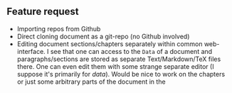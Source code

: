 ## Feature request

- Importing repos from Github
- Direct cloning document as a git-repo (no Github involved)
- Editing document sections/chapters separately within common web-interface.
  I see that one can access to the `Data` of a document and paragraphs/sections are stored as separate Text/Markdown/TeX files there. One can even edit them with some strange separate editor (I suppose it's primarily for _data_). Would be nice to work on the chapters or just some arbitrary parts of the document in the 